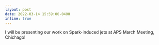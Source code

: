 ```yaml
---
layout: post
date: 2022-03-14 15:59:00-0400
inline: true
---
```


I will be presenting our work on Spark-induced jets at APS March Meeting, Chichago!

